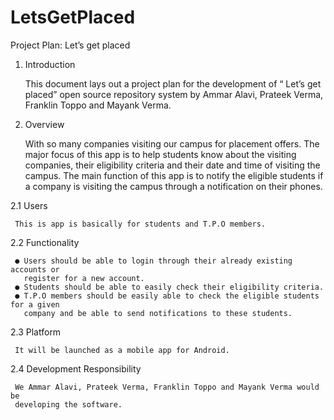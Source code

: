 # LetsGetPlaced
Project Plan: Let’s get placed

1. Introduction

     This document lays out a project plan for the development of “ Let’s get placed”
     open source repository system by Ammar Alavi, Prateek Verma, Franklin Toppo and
     Mayank Verma.

2. Overview

     With so many companies visiting our campus for placement offers.
     The major focus of this app is to help students know about the visiting companies,
     their eligibility criteria and their date and time of visiting the campus. The main
     function of this app is to notify the eligible students if a company is visiting the
     campus through a notification on their phones.

2.1 Users

     This is app is basically for students and T.P.O members.

2.2 Functionality

     ● Users should be able to login through their already existing accounts or
       register for a new account.
     ● Students should be able to easily check their eligibility criteria.
     ● T.P.O members should be easily able to check the eligible students for a given
       company and be able to send notifications to these students.

2.3 Platform

     It will be launched as a mobile app for Android.

2.4 Development Responsibility

     We Ammar Alavi, Prateek Verma, Franklin Toppo and Mayank Verma would be
     developing the software.
